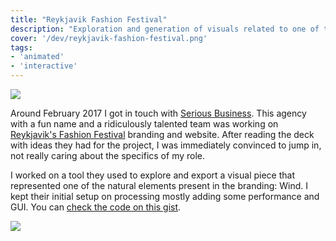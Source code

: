 ```yaml
---
title: "Reykjavik Fashion Festival"
description: "Exploration and generation of visuals related to one of the natural elements present in the Reykjavik's Fashion Festival brand: Wind."
cover: '/dev/reykjavik-fashion-festival.png'
tags:
- 'animated'
- 'interactive'
---
```


![](/dev/reykjavik-fashion-festival.png)

Around February 2017 I got in touch with [Serious Business](http://seriousbusiness.agency/). This agency with a fun name and a ridiculously talented team was working on [Reykjavik's Fashion Festival](https://serious.business/case/rff/) branding and website. After reading the deck with ideas they had for the project, I was immediately convinced to jump in, not really caring about the specifics of my role.

I worked on a tool they used to explore and export a visual piece that represented one of the natural elements present in the branding: Wind. I kept their initial setup on processing mostly adding some performance and GUI. You can [check the code on this gist](https://gist.github.com/murilopolese/3d7de2f5ef30d36737273567ff96795e).

![](/wind_processing.gif)
